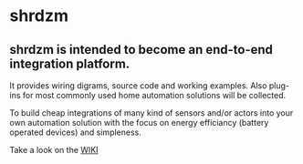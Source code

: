 # shrdzm

## shrdzm is intended to become an end-to-end integration platform.
It provides wiring digrams, source code and working examples.
Also plug-ins for most commonly used home automation solutions will be collected.

To build cheap integrations of many kind of sensors and/or actors into your own automation solution with the focus on energy efficiancy (battery operated devices) and simpleness.

Take a look on the [WIKI](https://github.com/saghonfly/shrdzm/wiki)
